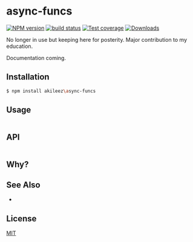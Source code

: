# async-funcs
[![NPM version][npm-image]][npm-url]
[![build status][travis-image]][travis-url]
[![Test coverage][coveralls-image]][coveralls-url]
[![Downloads][downloads-image]][downloads-url]

No longer in use but keeping here for posterity. Major contribution to my education.

Documentation coming.

## Installation
```bash
$ npm install akileez\async-funcs
```

## Usage
```js

```

## API
```js

```

## Why?


## See Also
-

## License
[MIT](https://github.com/akileez/async-funcs/blob/master/LICENSE)

[npm-image]: https://img.shields.io/npm/v/async-funcs.svg?style=flat-square
[npm-url]: https://npmjs.org/package/async-funcs
[travis-image]: https://img.shields.io/travis/akileez/async-funcs.svg?style=flat-square
[travis-url]: https://travis-ci.org/akileez/async-funcs
[coveralls-image]: https://img.shields.io/coveralls/akileez/async-funcs.svg?style=flat-square
[coveralls-url]: https://coveralls.io/r/akileez/async-funcs?branch=master
[downloads-image]: http://img.shields.io/npm/dm/async-funcs.svg?style=flat-square
[downloads-url]: https://npmjs.org/package/async-funcs
